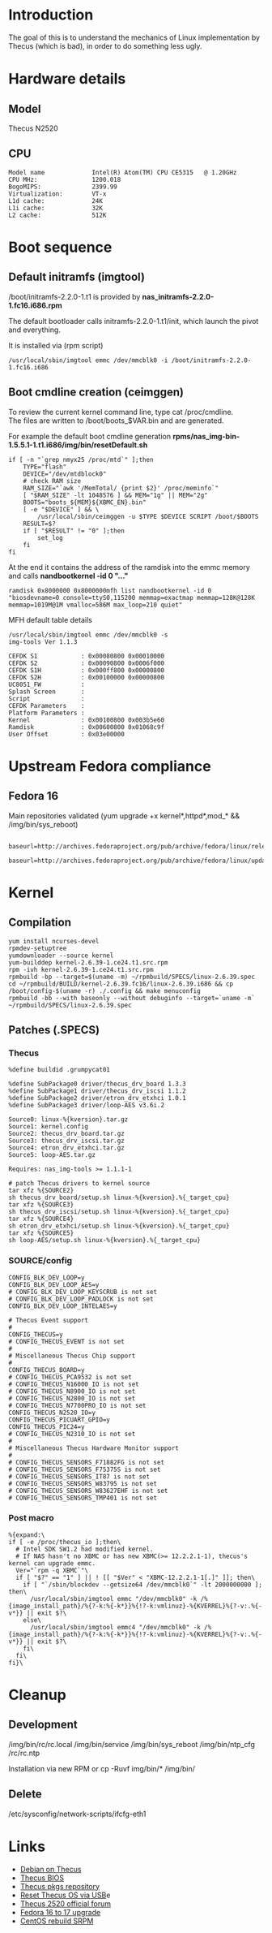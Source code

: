 # Introduction

The goal of this is to understand the mechanics of Linux implementation by Thecus (which is bad), in order to do something less ugly.

# Hardware details

## Model

Thecus N2520

## CPU

    Model name             Intel(R) Atom(TM) CPU CE5315   @ 1.20GHz
    CPU MHz:               1200.018
    BogoMIPS:              2399.99
    Virtualization:        VT-x
    L1d cache:             24K
    L1i cache:             32K
    L2 cache:              512K

# Boot sequence

## Default initramfs (imgtool)

/boot/initramfs-2.2.0-1.t1 is provided by **nas_initramfs-2.2.0-1.fc16.i686.rpm**  

The default bootloader calls initramfs-2.2.0-1.t1/init, which launch the pivot and everything.  

It is installed via (rpm script)

    /usr/local/sbin/imgtool emmc /dev/mmcblk0 -i /boot/initramfs-2.2.0-1.fc16.i686  

## Boot cmdline creation (ceimggen)

To review the current kernel command line, type cat /proc/cmdline.  
The files are written to /boot/boots_$VAR.bin and are generated.  

For example the default boot cmdline generation **rpms/nas_img-bin-1.5.5.1-1.t1.i686/img/bin/resetDefault.sh**

    if [ -n "`grep nmyx25 /proc/mtd`" ];then
        TYPE="flash"
        DEVICE="/dev/mtdblock0"
        # check RAM size
        RAM_SIZE="`awk '/MemTotal/ {print $2}' /proc/meminfo`"
        [ "$RAM_SIZE" -lt 1048576 ] && MEM="1g" || MEM="2g"
        BOOTS="boots_${MEM}${XBMC_EN}.bin"
        [ -e "$DEVICE" ] && \
            /usr/local/sbin/ceimggen -u $TYPE $DEVICE SCRIPT /boot/$BOOTS
        RESULT=$?
        if [ "$RESULT" != "0" ];then
            set_log
        fi
    fi

At the end it contains the address of the ramdisk into the emmc memory and calls **nandbootkernel -id 0 "..."**

    ramdisk 0x8000000 0x8000000mfh list nandbootkernel -id 0 "biosdevname=0 console=ttyS0,115200 memmap=exactmap memmap=128K@128K memmap=1019M@1M vmalloc=586M max_loop=210 quiet"

MFH default table details

    /usr/local/sbin/imgtool emmc /dev/mmcblk0 -s
    img-tools Ver 1.1.3

    CEFDK S1            : 0x00080800 0x00010000
    CEFDK S2            : 0x00090800 0x0006f000
    CEFDK S1H           : 0x000ff800 0x00000800
    CEFDK S2H           : 0x00100000 0x00000800
    UC8051_FW           :
    Splash Screen       :
    Script              :
    CEFDK Parameters    :
    Platform Parameters :
    Kernel              : 0x00100800 0x003b5e60
    Ramdisk             : 0x00600800 0x01068c9f
    User Offset         : 0x03e00000

# Upstream Fedora compliance

## Fedora 16

Main repositories validated (yum upgrade +x kernel*,httpd*,mod_* && /img/bin/sys_reboot)

      baseurl=http://archives.fedoraproject.org/pub/archive/fedora/linux/releases/$releasever/Everything/$basearch/os/
      baseurl=http://archives.fedoraproject.org/pub/archive/fedora/linux/updates/$releasever/$basearch/

# Kernel

## Compilation

    yum install ncurses-devel
    rpmdev-setuptree
    yumdownloader --source kernel
    yum-builddep kernel-2.6.39-1.ce24.t1.src.rpm
    rpm -ivh kernel-2.6.39-1.ce24.t1.src.rpm
    rpmbuild -bp --target=$(uname -m) ~/rpmbuild/SPECS/linux-2.6.39.spec
    cd ~/rpmbuild/BUILD/kernel-2.6.39.fc16/linux-2.6.39.i686 && cp /boot/config-$(uname -r) ./.config && make menuconfig
    rpmbuild -bb --with baseonly --without debuginfo --target=`uname -m` ~/rpmbuild/SPECS/linux-2.6.39.spec

## Patches (.SPECS)

### Thecus

    %define buildid .grumpycat01

    %define SubPackage0 driver/thecus_drv_board 1.3.3
    %define SubPackage1 driver/thecus_drv_iscsi 1.1.2
    %define SubPackage2 driver/etron_drv_etxhci 1.0.1
    %define SubPackage3 driver/loop-AES v3.6i.2

    Source0: linux-%{kversion}.tar.gz
    Source1: kernel.config
    Source2: thecus_drv_board.tar.gz
    Source3: thecus_drv_iscsi.tar.gz
    Source4: etron_drv_etxhci.tar.gz
    Source5: loop-AES.tar.gz

    Requires: nas_img-tools >= 1.1.1-1

    # patch Thecus drivers to kernel source
    tar xfz %{SOURCE2}
    sh thecus_drv_board/setup.sh linux-%{kversion}.%{_target_cpu}
    tar xfz %{SOURCE3}
    sh thecus_drv_iscsi/setup.sh linux-%{kversion}.%{_target_cpu}
    tar xfz %{SOURCE4}
    sh etron_drv_etxhci/setup.sh linux-%{kversion}.%{_target_cpu}
    tar xfz %{SOURCE5}
    sh loop-AES/setup.sh linux-%{kversion}.%{_target_cpu}

### SOURCE/config

    CONFIG_BLK_DEV_LOOP=y
    CONFIG_BLK_DEV_LOOP_AES=y
    # CONFIG_BLK_DEV_LOOP_KEYSCRUB is not set
    # CONFIG_BLK_DEV_LOOP_PADLOCK is not set
    CONFIG_BLK_DEV_LOOP_INTELAES=y

    # Thecus Event support
    #
    CONFIG_THECUS=y
    # CONFIG_THECUS_EVENT is not set
    #
    # Miscellaneous Thecus Chip support
    #
    CONFIG_THECUS_BOARD=y
    # CONFIG_THECUS_PCA9532 is not set
    # CONFIG_THECUS_N16000_IO is not set
    # CONFIG_THECUS_N8900_IO is not set
    # CONFIG_THECUS_N2800_IO is not set
    # CONFIG_THECUS_N7700PRO_IO is not set
    CONFIG_THECUS_N2520_IO=y
    CONFIG_THECUS_PICUART_GPIO=y
    CONFIG_THECUS_PIC24=y
    # CONFIG_THECUS_N2310_IO is not set
    #
    # Miscellaneous Thecus Hardware Monitor support
    #
    # CONFIG_THECUS_SENSORS_F71882FG is not set
    # CONFIG_THECUS_SENSORS_F75375S is not set
    # CONFIG_THECUS_SENSORS_IT87 is not set
    # CONFIG_THECUS_SENSORS_W83795 is not set
    # CONFIG_THECUS_SENSORS_W83627EHF is not set
    # CONFIG_THECUS_SENSORS_TMP401 is not set

### Post macro
    %{expand:\
    if [ -e /proc/thecus_io ];then\
      # Intel SDK SW1.2 had modified kernel.
      # If NAS hasn't no XBMC or has new XBMC(>= 12.2.2.1-1), thecus's kernel can upgrade emmc.
      Ver="`rpm -q XBMC`"\
      if [ "$?" == "1" ] || ! [[ "$Ver" < "XBMC-12.2.2.1-1[.]" ]]; then\
        if [ "`/sbin/blockdev --getsize64 /dev/mmcblk0`" -lt 2000000000 ]; then\
          /usr/local/sbin/imgtool emmc "/dev/mmcblk0" -k /%{image_install_path}/%{?-k:%{-k*}}%{!?-k:vmlinuz}-%{KVERREL}%{?-v:.%{-v*}} || exit $?\
        else\
          /usr/local/sbin/imgtool emmc4 "/dev/mmcblk0" -k /%{image_install_path}/%{?-k:%{-k*}}%{!?-k:vmlinuz}-%{KVERREL}%{?-v:.%{-v*}} || exit $?\
        fi\
      fi\
    fi}\

# Cleanup

## Development

/img/bin/rc/rc.local
/img/bin/service
/img/bin/sys_reboot
/img/bin/ntp_cfg
/rc/rc.ntp

Installation via new RPM or cp -Ruvf img/bin/* /img/bin/

## Delete

/etc/sysconfig/network-scripts/ifcfg-eth1

# Links

* [Debian on Thecus](http://thecus.nas-central.org/wiki/Debian)
* [Thecus BIOS](http://www.thecus.com/Downloads/BIOS/)
* [Thecus pkgs repository](http://download.thecuslink.com/release/)
* [Reset Thecus OS via USB](http://thecus.kayako.com/Knowledgebase/Article/View/633/0/n2520-n2560-n4520-n4560-os61-build-latest-usb-upgrad)e
* [Thecus 2520 official forum](http://forum.thecus.com/viewforum.php?f=74)
* [Fedora 16 to 17 upgrade](http://forums.fedoraforum.org/showthread.php?t=279057)
* [CentOS rebuild SRPM](https://wiki.centos.org/HowTos/RebuildSRPM)
